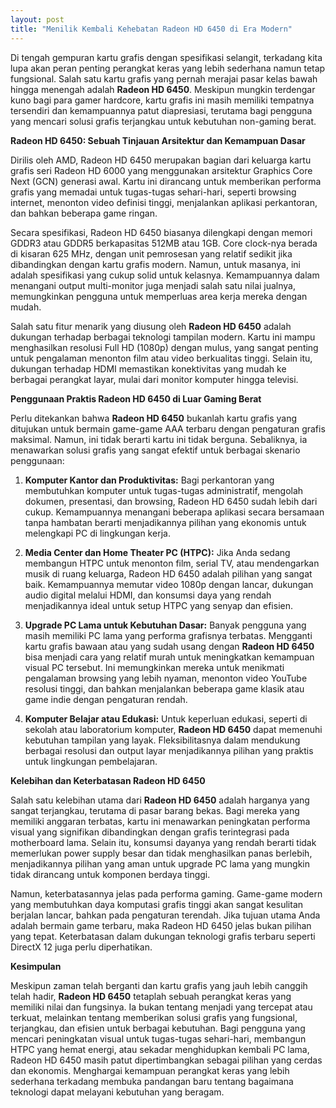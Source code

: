 ```yaml
---
layout: post
title: "Menilik Kembali Kehebatan Radeon HD 6450 di Era Modern"
---
```


Di tengah gempuran kartu grafis dengan spesifikasi selangit, terkadang kita lupa akan peran penting perangkat keras yang lebih sederhana namun tetap fungsional. Salah satu kartu grafis yang pernah merajai pasar kelas bawah hingga menengah adalah **Radeon HD 6450**. Meskipun mungkin terdengar kuno bagi para gamer hardcore, kartu grafis ini masih memiliki tempatnya tersendiri dan kemampuannya patut diapresiasi, terutama bagi pengguna yang mencari solusi grafis terjangkau untuk kebutuhan non-gaming berat.

**Radeon HD 6450: Sebuah Tinjauan Arsitektur dan Kemampuan Dasar**

Dirilis oleh AMD, Radeon HD 6450 merupakan bagian dari keluarga kartu grafis seri Radeon HD 6000 yang menggunakan arsitektur Graphics Core Next (GCN) generasi awal. Kartu ini dirancang untuk memberikan performa grafis yang memadai untuk tugas-tugas sehari-hari, seperti browsing internet, menonton video definisi tinggi, menjalankan aplikasi perkantoran, dan bahkan beberapa game ringan.

Secara spesifikasi, Radeon HD 6450 biasanya dilengkapi dengan memori GDDR3 atau GDDR5 berkapasitas 512MB atau 1GB. Core clock-nya berada di kisaran 625 MHz, dengan unit pemrosesan yang relatif sedikit jika dibandingkan dengan kartu grafis modern. Namun, untuk masanya, ini adalah spesifikasi yang cukup solid untuk kelasnya. Kemampuannya dalam menangani output multi-monitor juga menjadi salah satu nilai jualnya, memungkinkan pengguna untuk memperluas area kerja mereka dengan mudah.

Salah satu fitur menarik yang diusung oleh **Radeon HD 6450** adalah dukungan terhadap berbagai teknologi tampilan modern. Kartu ini mampu menghasilkan resolusi Full HD (1080p) dengan mulus, yang sangat penting untuk pengalaman menonton film atau video berkualitas tinggi. Selain itu, dukungan terhadap HDMI memastikan konektivitas yang mudah ke berbagai perangkat layar, mulai dari monitor komputer hingga televisi.

**Penggunaan Praktis Radeon HD 6450 di Luar Gaming Berat**

Perlu ditekankan bahwa **Radeon HD 6450** bukanlah kartu grafis yang ditujukan untuk bermain game-game AAA terbaru dengan pengaturan grafis maksimal. Namun, ini tidak berarti kartu ini tidak berguna. Sebaliknya, ia menawarkan solusi grafis yang sangat efektif untuk berbagai skenario penggunaan:

1.  **Komputer Kantor dan Produktivitas:** Bagi perkantoran yang membutuhkan komputer untuk tugas-tugas administratif, mengolah dokumen, presentasi, dan browsing, Radeon HD 6450 sudah lebih dari cukup. Kemampuannya menangani beberapa aplikasi secara bersamaan tanpa hambatan berarti menjadikannya pilihan yang ekonomis untuk melengkapi PC di lingkungan kerja.

2.  **Media Center dan Home Theater PC (HTPC):** Jika Anda sedang membangun HTPC untuk menonton film, serial TV, atau mendengarkan musik di ruang keluarga, Radeon HD 6450 adalah pilihan yang sangat baik. Kemampuannya memutar video 1080p dengan lancar, dukungan audio digital melalui HDMI, dan konsumsi daya yang rendah menjadikannya ideal untuk setup HTPC yang senyap dan efisien.

3.  **Upgrade PC Lama untuk Kebutuhan Dasar:** Banyak pengguna yang masih memiliki PC lama yang performa grafisnya terbatas. Mengganti kartu grafis bawaan atau yang sudah usang dengan **Radeon HD 6450** bisa menjadi cara yang relatif murah untuk meningkatkan kemampuan visual PC tersebut. Ini memungkinkan mereka untuk menikmati pengalaman browsing yang lebih nyaman, menonton video YouTube resolusi tinggi, dan bahkan menjalankan beberapa game klasik atau game indie dengan pengaturan rendah.

4.  **Komputer Belajar atau Edukasi:** Untuk keperluan edukasi, seperti di sekolah atau laboratorium komputer, **Radeon HD 6450** dapat memenuhi kebutuhan tampilan yang layak. Fleksibilitasnya dalam mendukung berbagai resolusi dan output layar menjadikannya pilihan yang praktis untuk lingkungan pembelajaran.

**Kelebihan dan Keterbatasan Radeon HD 6450**

Salah satu kelebihan utama dari **Radeon HD 6450** adalah harganya yang sangat terjangkau, terutama di pasar barang bekas. Bagi mereka yang memiliki anggaran terbatas, kartu ini menawarkan peningkatan performa visual yang signifikan dibandingkan dengan grafis terintegrasi pada motherboard lama. Selain itu, konsumsi dayanya yang rendah berarti tidak memerlukan power supply besar dan tidak menghasilkan panas berlebih, menjadikannya pilihan yang aman untuk upgrade PC lama yang mungkin tidak dirancang untuk komponen berdaya tinggi.

Namun, keterbatasannya jelas pada performa gaming. Game-game modern yang membutuhkan daya komputasi grafis tinggi akan sangat kesulitan berjalan lancar, bahkan pada pengaturan terendah. Jika tujuan utama Anda adalah bermain game terbaru, maka Radeon HD 6450 jelas bukan pilihan yang tepat. Keterbatasan dalam dukungan teknologi grafis terbaru seperti DirectX 12 juga perlu diperhatikan.

**Kesimpulan**

Meskipun zaman telah berganti dan kartu grafis yang jauh lebih canggih telah hadir, **Radeon HD 6450** tetaplah sebuah perangkat keras yang memiliki nilai dan fungsinya. Ia bukan tentang menjadi yang tercepat atau terkuat, melainkan tentang memberikan solusi grafis yang fungsional, terjangkau, dan efisien untuk berbagai kebutuhan. Bagi pengguna yang mencari peningkatan visual untuk tugas-tugas sehari-hari, membangun HTPC yang hemat energi, atau sekadar menghidupkan kembali PC lama, Radeon HD 6450 masih patut dipertimbangkan sebagai pilihan yang cerdas dan ekonomis. Menghargai kemampuan perangkat keras yang lebih sederhana terkadang membuka pandangan baru tentang bagaimana teknologi dapat melayani kebutuhan yang beragam.
